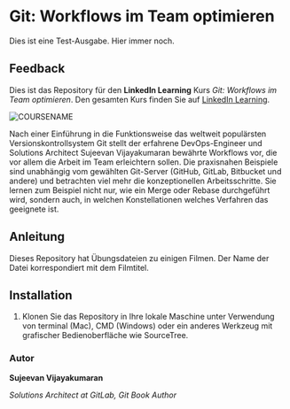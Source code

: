 # Git: Workflows im Team optimieren

Dies ist eine Test-Ausgabe. Hier immer noch.

## Feedback
Dies ist das Repository für den **LinkedIn Learning** Kurs _Git: Workflows im Team optimieren_. Den gesamten Kurs finden Sie auf [LinkedIn Learning][lil-course-url].

![COURSENAME][lil-thumbnail-url] 

Nach einer Einführung in die Funktionsweise das weltweit populärsten Versionskontrollsystem Git stellt der erfahrene DevOps-Engineer und Solutions Architect Sujeevan Vijayakumaran bewährte Workflows vor, die vor allem die Arbeit im Team erleichtern sollen. Die praxisnahen Beispiele sind unabhängig vom gewählten Git-Server (GitHub, GitLab, Bitbucket und andere) und betrachten viel mehr die konzeptionellen Arbeitsschritte. Sie lernen zum Beispiel nicht nur, wie ein Merge oder Rebase durchgeführt wird, sondern auch, in welchen Konstellationen welches Verfahren das geeignete ist.

## Anleitung

Dieses Repository hat Übungsdateien zu einigen Filmen. Der Name der Datei korrespondiert mit dem Filmtitel.

## Installation

1. Klonen Sie das Repository in Ihre lokale Maschine unter Verwendung von terminal (Mac), CMD (Windows) oder ein anderes Werkzeug mit grafischer Bedienoberfläche wie SourceTree.

### Autor

**Sujeevan Vijayakumaran**

_Solutions Architect at GitLab, Git Book Author_

[lil-course-url]: https://www.linkedin.com/learning/git-workflows-im-team-optimieren/praxisorientierter-einstieg-in-git-workflows
[lil-thumbnail-url]: https://media-exp1.licdn.com/dms/image/C4E0DAQGYP1SeRgnelQ/learning-public-crop_675_1200/0/1643110620767?e=1643724000&v=beta&t=YZCzSwVWP_yUVW_UygQFazpnXU-TiBrdg9wH1K3pXw0
